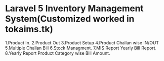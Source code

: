 # Laravel 5 Inventory Management System(Customized worked in tokaims.tk)

1.Product In.
2.Product Out
3.Product Setup
4.Product Challan wise IN/OUT
5.Multiple Challan Bill
6.Stock Managment.
7.MIS Report Yearly Bill Report.
8.Yearly Report Product Category wise BIll Amount.
